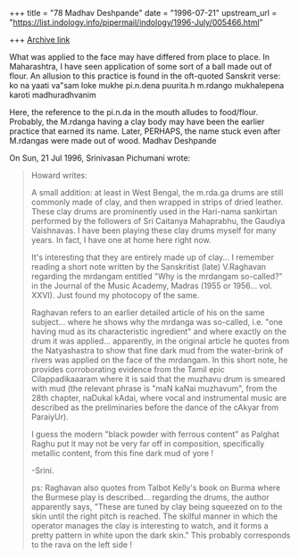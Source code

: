 +++
title = "78 Madhav Deshpande"
date = "1996-07-21"
upstream_url = "https://list.indology.info/pipermail/indology/1996-July/005466.html"

+++
[Archive link](https://list.indology.info/pipermail/indology/1996-July/005466.html)

What was applied to the face may have differed from place to place.  In 
Maharashtra, I have seen application of some sort of a ball made out of 
flour.  An allusion to this practice is found in the oft-quoted Sanskrit 
verse:
	ko na yaati va"sam loke mukhe pi.n.dena puurita.h
	m.rdango mukhalepena karoti madhuradhvanim

Here, the reference to the pi.n.da in the mouth alludes to food/flour.
	Probably, the M.rdanga having a clay body may have been the 
earlier practice that earned its name.  Later, PERHAPS, the name stuck 
even after M.rdangas were made out of wood.
	Madhav Deshpande

On Sun, 21 Jul 1996, Srinivasan Pichumani wrote:

> 	Howard writes:
> 
> 	A small addition: at least in West Bengal, the m.rda.ga drums are 
> 	still commonly made of clay, and then wrapped in strips of dried 
> 	leather. These clay drums are prominently used in the Hari-nama 
> 	sankirtan performed by the followers of Sri Caitanya Mahaprabhu, 
> 	the Gaudiya Vaishnavas. I have been playing these clay drums myself 
> 	for many years. In fact, I have one at home here right now.
> 
> It's interesting that they are entirely made up of clay... I remember
> reading a short note written by the Sanskritist (late) V.Raghavan regarding
> the mrdangam entitled "Why is the mrdangam so-called?" in the Journal of
> the Music Academy, Madras (1955 or 1956... vol. XXVI).  Just found my 
> photocopy of the same.
> 
> Raghavan refers to an earlier detailed article of his on the same subject...
> where he shows why the mrdanga was so-called, i.e. "one having mud as its 
> characteristic ingredient" and where exactly on the drum it was applied... 
> apparently, in the original article he quotes from the Natyashastra to show 
> that fine dark mud from the water-brink of rivers was applied on the face of 
> the mrdangam.  In this short note, he provides corroborating evidence from
> the Tamil epic Cilappadikaaaram where it is said that the muzhavu drum is 
> smeared with mud (the relevant phrase is "maN kaNai muzhavum", from the
> 28th chapter, naDukal kAdai, where vocal and instrumental music are described
> as the preliminaries before the dance of the cAkyar from ParaiyUr).
> 
> I guess the modern "black powder with ferrous content" as Palghat Raghu put
> it may not be very far off in composition, specifically metallic content, from 
> this fine dark mud of yore !
> 
> -Srini.
> 
> ps: Raghavan also quotes from Talbot Kelly's book on Burma where the Burmese 
> play is described... regarding the drums, the author apparently says, "These 
> are tuned by clay being squeezed on to the skin until the right pitch is 
> reached.  The skilful manner in which the operator manages the clay is 
> interesting to watch, and it forms a pretty pattern in white upon the dark 
> skin."  This probably corresponds to the rava on the left side !
> 
> 




